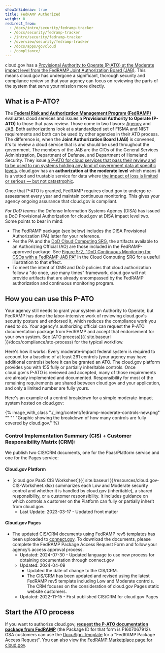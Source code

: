 ```yaml
---
showInSidenav: true
title: FedRAMP Authorized
weight: 0
redirect_from:
  - /docs/intro/security/fedramp-tracker
  - /docs/security/fedramp-tracker
  - /intro/security/fedramp-tracker
  - /overview/security/fedramp-tracker
  - /docs/apps/govcloud
  - /compliance/
---
```



cloud.gov has a [Provisional Authority to Operate (P-ATO) at the Moderate impact level from the FedRAMP Joint Authorization Board (JAB)](https://marketplace.fedramp.gov/#!/product/18f-cloudgov). This means cloud.gov has undergone a significant, thorough security and compliance review so that your agency can focus on reviewing the parts of the system that serve your mission more directly.

## What is a P-ATO?

The **[Federal Risk and Authorization Management Program (FedRAMP)](https://www.fedramp.gov/)** evaluates cloud services and issues a **Provisional Authority to Operate (P-ATO)** to those that pass review. Those come in two flavors: [Agency](https://www.fedramp.gov/agency-authorization/) and [JAB](https://www.fedramp.gov/jab-authorization/). Both authorizations look at a standardized set of FISMA and NIST requirements and both can be used by other agencies in their ATO process. The difference is, when the **Joint Authorization Board (JAB)** is convened, it's to review a cloud service that is and should be used throughout the government. The members of the JAB are the CIOs of the General Services Administration, Department of Defense, and Department of Homeland Security. They issue [a P-ATO for cloud services that pass their review and to be used to run systems holding any kind of government data at specific levels](https://marketplace.fedramp.gov/#!/products?status=Compliant&sort=productName&authorizationType=JAB). cloud.gov has an **authorization at the moderate level** which means it is a vetted and trustable service for data where [the impact of loss is limited or serious — but not catastrophic](http://csrc.nist.gov/publications/fips/fips199/FIPS-PUB-199-final.pdf#page=6).

Once that P-ATO is granted, FedRAMP requires cloud.gov to undergo re-assessment every year and maintain continuous monitoring. This gives your agency ongoing assurance that cloud.gov is compliant.

*For DoD teams:* the Defense Information Systems Agency (DISA) has issued a DoD Provisional Authorization for cloud.gov at DISA impact level two. Some points to bear in mind:

* The FedRAMP package (see below) includes the DISA Provisional Authorization (PA) letter for your reference.
* Per the PA and the [DoD Cloud Computing SRG](https://public.cyber.mil/dccs/), the artifacts available to an Authorizing Official (AO) are those included in the FedRAMP-approved package. See [Figure 5-2, "DoD Continuous Monitoring for CSOs with a FedRAMP JAB PA"](https://dl.dod.cyber.mil/wp-content/uploads/cloud/zip/U_Cloud_Computing_SRG_V1R4.zip) in the Cloud Computing SRG for a useful illustration to that effect.
* To meet the intent of OMB and DoD policies that cloud authorization follow a "do once, use many times" framework, cloud.gov will not provide artifacts that are already encompassed by the FedRAMP authorization and continuous monitoring program.

## How you can use this P-ATO

Your agency still needs to grant your system an Authority to Operate, but FedRAMP has done the labor-intensive work of reviewing cloud.gov's security posture and endorsed it, which reduces the compliance work you need to do. Your agency's authorizing official can request the P-ATO documentation package from FedRAMP and accept that endorsement for your own system. See [ATO process]({{ site.baseurl }}/docs/compliance/ato-process) for the typical workflow.

Here's how it works: Every moderate-impact federal system is required to account for a baseline of at least 261 controls (your agency may have additional controls) before it can be granted an ATO. The cloud.gov platform provides you with 155 fully or partially inheritable controls. Once cloud.gov's P-ATO is reviewed and accepted, many of those requirements are already implemented and documented. Responsibility for most of the remaining requirements are shared between cloud.gov and your application, and only a limited number are fully yours.

Here's an example of a control breakdown for a simple moderate-impact system hosted on cloud.gov:

{% image_with_class "./_img/content/fedramp-moderate-controls-new.png" "" "" "Graphic showing the breakdown of how many controls are fully covered by cloud.gov." %}

### Control Implementation Summary (CIS) + Customer Responsibility Matrix (CRM):

We publish two CIS/CRM documents, one for the Paas/Platform service and one for the Pages service:

#### Cloud.gov Platform

* [cloud.gov PaaS CIS Worksheet]({{ site.baseurl }}/resources/cloud.gov-CIS-Worksheet.xlsx) summarizes each Low and Moderate security control and whether it is handled by cloud.gov (inheritable), a shared responsibility, or a customer responsibility. It includes guidance on which controls a customer on the Platform can fully or partially inherit from cloud.gov.
  * Last Update: 2023-03-17 - Updated front matter

#### Cloud.gov Pages

* The updated CIS/CRM documents using FedRAMP rev5 templates has been uploaded to [connect.gov](https://www.connect.gov/). To download the documents, please complete the FedRAMP Package Access Request Form and follow your agency’s access approval process.
  * Updated: 2024-07-30 - Updated language to use new process for obtaining documentation through connect.gov
  * Updated: 2024-04-09
    * Updated the date of change to the CIS/CRM.
    * The CIS/CRM has been updated and revised using the latest FedRAMP rev5 template including Low and
Moderate controls. The CRM focuses on the consideration of cloud.gov Pages static website customers.
  * Updated: 2022-11-15 - First published CIS/CRM for cloud.gov Pages

## Start the ATO process

If you want to authorize cloud.gov, [**request the P-ATO documentation package from FedRAMP**](https://www.fedramp.gov/assets/resources/documents/Agency_Package_Request_Form.pdf) (the Package ID for that form is F1607067912). GSA customers can use the [DocuSign Template](https://app.docusign.com/templates?view=shared) for a "FedRAMP Package Access Request". You can also view the [FedRAMP Marketplace page for cloud.gov](https://marketplace.fedramp.gov/#/product/18f-cloudgov?sort=productName).
